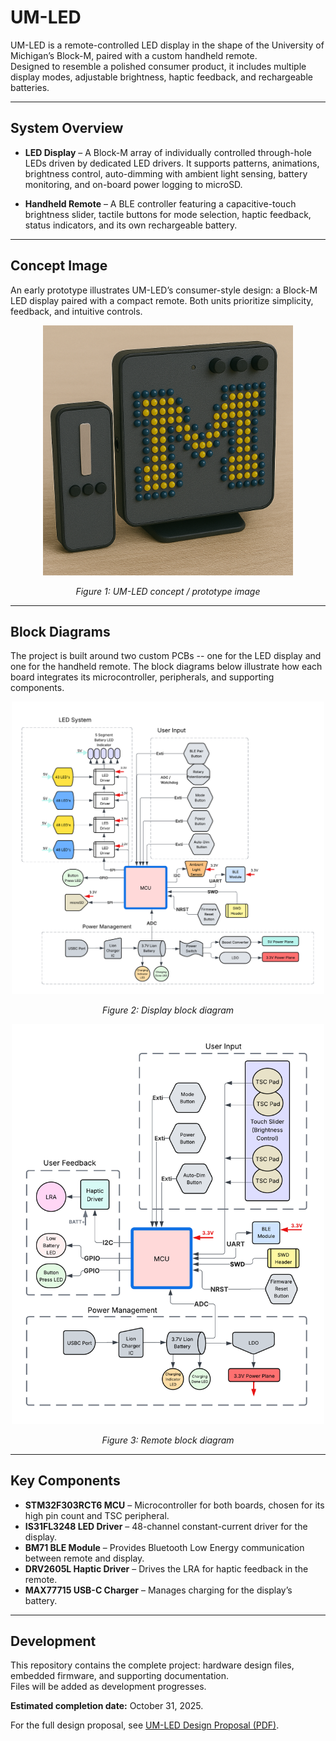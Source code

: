 # UM-LED

UM-LED is a remote-controlled LED display in the shape of the University of Michigan’s Block-M, paired with a custom handheld remote.  
Designed to resemble a polished consumer product, it includes multiple display modes, adjustable brightness, haptic feedback, and rechargeable batteries.

---

## System Overview

- **LED Display** – A Block-M array of individually controlled through-hole LEDs driven by dedicated LED drivers. It supports patterns, animations, brightness control, auto-dimming with ambient light sensing, battery monitoring, and on-board power logging to microSD.  

- **Handheld Remote** – A BLE controller featuring a capacitive-touch brightness slider, tactile buttons for mode selection, haptic feedback, status indicators, and its own rechargeable battery.

---

## Concept Image

An early prototype illustrates UM-LED’s consumer-style design: a Block-M LED display paired with a compact remote. Both units prioritize simplicity, feedback, and intuitive controls.  

<p align="center">
  <img src="https://github.com/zachmilan/UM-LED/raw/main/images/final_proto_img.png" alt="UM-LED concept / prototype image" width="400"/>
</p>
<p align="center"><em>Figure 1: UM-LED concept / prototype image</em></p>

---

## Block Diagrams

The project is built around two custom PCBs -- one for the LED display and one for the handheld remote. The block diagrams below illustrate how each board integrates its microcontroller, peripherals, and supporting components.

<p align="center">
  <img src="https://github.com/zachmilan/UM-LED/raw/main/images/Display%20Block%20Diagram%20(2).png" alt="Display block diagram" width="500"/>
</p>
<p align="center"><em>Figure 2: Display block diagram</em></p>

<p align="center">
  <img src="https://github.com/zachmilan/UM-LED/raw/main/images/Remote%20Block%20Diagram%20(2).png" alt="Remote block diagram" width="500"/>
</p>
<p align="center"><em>Figure 3: Remote block diagram</em></p>

---

## Key Components

- **STM32F303RCT6 MCU** – Microcontroller for both boards, chosen for its high pin count and TSC peripheral.  
- **IS31FL3248 LED Driver** – 48-channel constant-current driver for the display.  
- **BM71 BLE Module** – Provides Bluetooth Low Energy communication between remote and display.  
- **DRV2605L Haptic Driver** – Drives the LRA for haptic feedback in the remote.  
- **MAX77715 USB-C Charger** – Manages charging for the display’s battery.  

---

## Development

This repository contains the complete project: hardware design files, embedded firmware, and supporting documentation.  
Files will be added as development progresses.  

**Estimated completion date:** October 31, 2025.  

For the full design proposal, see [UM-LED Design Proposal (PDF)](docs/UM-LED%20Design%20Proposal.pdf).
